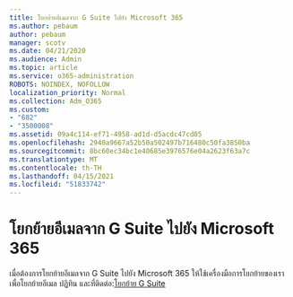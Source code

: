 ```yaml
---
title: โยกย้ายอีเมลจาก G Suite ไปยัง Microsoft 365
ms.author: pebaum
author: pebaum
manager: scotv
ms.date: 04/21/2020
ms.audience: Admin
ms.topic: article
ms.service: o365-administration
ROBOTS: NOINDEX, NOFOLLOW
localization_priority: Normal
ms.collection: Adm_O365
ms.custom:
- "682"
- "3500008"
ms.assetid: 09a4c114-ef71-4958-ad1d-d5acdc47cd05
ms.openlocfilehash: 2940a9667a52b50a502497b716480c50fa3850ba
ms.sourcegitcommit: 8bc60ec34bc1e40685e3976576e04a2623f63a7c
ms.translationtype: MT
ms.contentlocale: th-TH
ms.lasthandoff: 04/15/2021
ms.locfileid: "51833742"
---
```

# <a name="migrate-email-from-g-suite-to-microsoft-365"></a>โยกย้ายอีเมลจาก G Suite ไปยัง Microsoft 365

เมื่อต้องการโยกย้ายอีเมลจาก G Suite ไปยัง Microsoft 365 ให้ใช้เครื่องมือการโยกย้ายของเราเพื่อโยกย้ายอีเมล ปฏิทิน และที่ติดต่อ:[โยกย้าย G Suite](https://docs.microsoft.com/Exchange/mailbox-migration/perform-g-suite-migration)
  